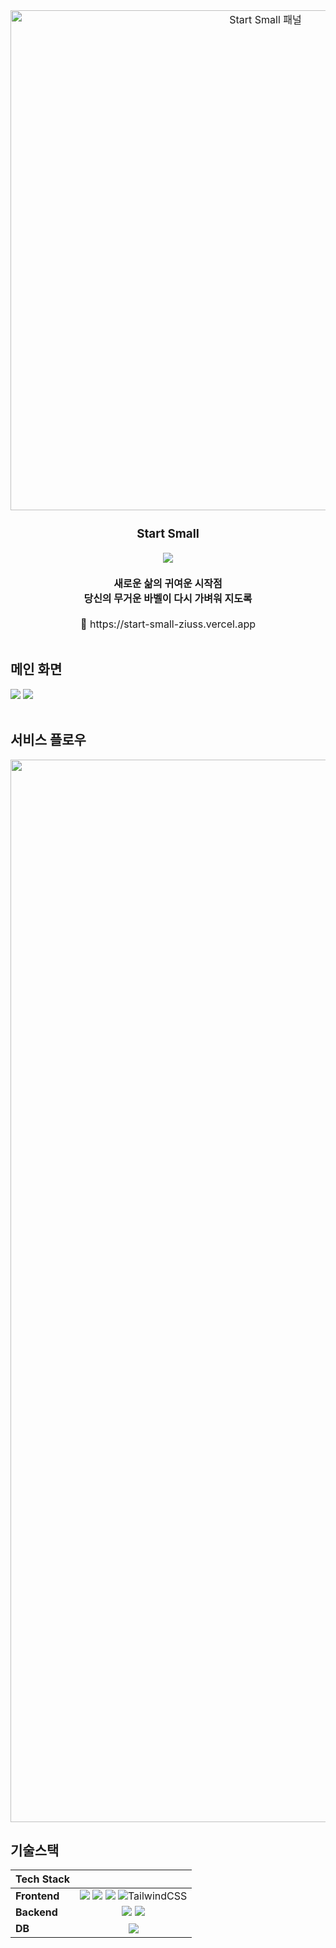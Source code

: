 <div align="center" style="font-size:12pt">
  <!-- logo -->
<img width="800" alt="Start Small 패널" src="https://github.com/ziuss76/start-small/assets/89372201/2e04282c-f75c-43a3-a63e-f59a2b1e690e">

### Start Small

<img src="https://img.shields.io/badge/2023.12.26 ~ 2024.02.29-58FA58?style=flat-square&logoColor=white"/>
<br/>

<br/>
<b>새로운 삶의 귀여운 시작점<br/>
당신의 무거운 바벨이 다시 가벼워 지도록<br/>
</b>
<br/>
🌱 https://start-small-ziuss.vercel.app
</div>

<br/>

## 메인 화면

<img src="https://github.com/ziuss76/start-small/assets/89372201/686b7e38-d6e2-4cb1-9f3e-aa60ec3fd385"/>
<img src="https://github.com/ziuss76/start-small/assets/89372201/eac8c786-f68a-4d59-929d-a666af5c510c"/>
<br />
<br />

## 서비스 플로우

<div align="center">
<img width="1700" alt="Start-Small 서비스 플로우" src="https://github.com/ziuss76/start-small/assets/89372201/a2af07c0-9363-478a-bc90-cedad7c664c6">
</div>

## 기술스택

| **Tech Stack** |                                                                                                                                                                                                                                                                                                                                                                                                                                                                           |
| -------------- | :-----------------------------------------------------------------------------------------------------------------------------------------------------------------------------------------------------------------------------------------------------------------------------------------------------------------------------------------------------------------------------------------------------------------------------------------------------------------------: |
| **Frontend**   | <img src="https://img.shields.io/badge/TypeScript-3178C6?style=for-the-badge&logo=TypeScript&logoColor=FFF"> <img src="https://img.shields.io/badge/-React-61DAFB?logo=react&logoColor=white&style=for-the-badge"> <img src="https://img.shields.io/badge/next.js-000000?style=for-the-badge&logo=nextdotjs&logoColor=white"> <img alt="TailwindCSS" src="https://img.shields.io/badge/tailwindcss-%2338B2AC.svg?style=for-the-badge&logo=tailwind-css&logoColor=white"/> |
| **Backend**    |                                                                                                                            <img src="https://img.shields.io/badge/nodejs-339933?style=for-the-badge&logo=nodedotjs&logoColor=white"> <img src="https://img.shields.io/badge/Express-000000?style=for-the-badge&logo=express&logoColor=white">                                                                                                                             |
| **DB**         |                                                                                                                                                                                 <img src="https://img.shields.io/badge/mongodb-47A248?style=for-the-badge&logo=mongodb&logoColor=white">                                                                                                                                                                                  |

  <br />

